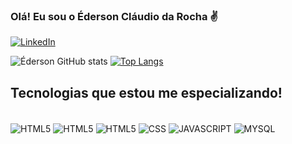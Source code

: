 ### Olá! Eu sou o Éderson Cláudio da Rocha ✌️
[![LinkedIn](https://img.shields.io/badge/LinkedIn-0077B5?style=for-the-badge&logo=linkedin&logoColor=white)](https://www.linkedin.com/in/%C3%A9derson-cl%C3%A1udio-da-rocha-43138261)

![Éderson GitHub stats](https://github-readme-stats.vercel.app/api?username=ECRocha&show_icons=true&theme=onedark)
[![Top Langs](https://github-readme-stats.vercel.app/api/top-langs/?username=ECRocha&layout=compact)](https://github.com/anuraghazra/github-readme-stats)

## Tecnologias que estou me especializando!

<div style="display: inline_block"><br/>
    <img align="center" alt="HTML5" src="https://img.shields.io/badge/Java-ED8B00?style=for-the-badge&logo=openjdk&logoColor=white"/>
    <img align="center" alt="HTML5" src="https://img.shields.io/badge/Spring-6DB33F?style=for-the-badge&logo=spring&logoColor=white"/>
    <img align="center" alt="HTML5" src="https://img.shields.io/badge/HTML5-E34F26?style=for-the-badge&logo=html5&logoColor=white"/>
    <img align="center" alt="CSS" src="https://img.shields.io/badge/CSS-239120?&style=for-the-badge&logo=css3&logoColor=whitee"/>
    <img align="center" alt="JAVASCRIPT" src="https://img.shields.io/badge/JavaScript-323330?style=for-the-badge&logo=javascript&logoColor=F7DF1E"/>
    <img align="center" alt="MYSQL" src="https://img.shields.io/badge/MySQL-00000F?style=for-the-badge&logo=mysql&logoColor=white"/>
</div>
